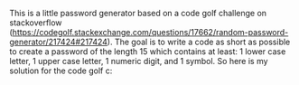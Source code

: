 This is a little password generator based on a code golf challenge on stackoverflow (https://codegolf.stackexchange.com/questions/17662/random-password-generator/217424#217424).
The goal is to write a code as short as possible to create a password of the length 15 which contains at least: 
1 lower case letter,
1 upper case letter,
1 numeric digit,
and 1 symbol.
So here is my solution for the code golf c:
